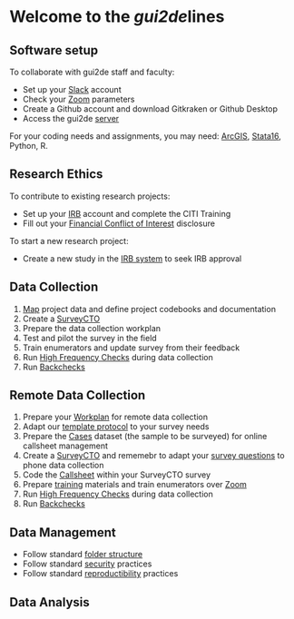 # Welcome to the _gui2de_**lines**

## Software setup

To collaborate with gui2de staff and faculty:
- Set up your [Slack](1-software-setup/slack.md) account
- Check your [Zoom](1-software-setup/zoom.md) parameters
- Create a Github account and download Gitkraken or Github Desktop
- Access the gui2de [server](1-software-setup/server.md)

For your coding needs and assignments, you may need: [ArcGIS](1-software-setup/arcgis.md), [Stata16](1-software-setup/stata16.md), Python, R.

## Research Ethics

To contribute to existing research projects:
- Set up your [IRB](2-research-ethics/IRB.md) account and complete the CITI Training
- Fill out your [Financial Conflict of Interest](2-research-ethics/COI.md) disclosure

To start a new research project:
- Create a new study in the [IRB system](2-research-ethics/IRB.md) to seek IRB approval

## Data Collection

1. [Map](3-data-collection/data-mapping.md) project data and define project codebooks and documentation  
1. Create a [SurveyCTO](3-data-collection/survey-cto.md) 
1. Prepare the data collection workplan
1. Test and pilot the survey in the field
1. Train enumerators and update survey from their feedback
1. Run [High Frequency Checks](3-data-collection/hfc.md) during data collection
1. Run [Backchecks](3-data-collection/backcheck.md)

## Remote Data Collection

1. Prepare your [Workplan](3-data-collection-remote/workplan-remote.md) for remote data collection
1. Adapt our [template protocol](https://drive.google.com/file/d/1Hb7OxQlFTymBOYGE_Y8qFdAjRoPnKVeC/view?usp=sharing) to your survey needs
1. Prepare the [Cases](3-data-collection-remote/cases.md) dataset (the sample to be surveyed) for online callsheet management
1. Create a [SurveyCTO](3-data-collection/survey-cto.md) and rememebr to adapt your [survey questions](3-data-collection-remote/survey-writing-remote.md) to phone data collection
1. Code the [Callsheet](3-data-collection-remote/callsheet.md) within your SurveyCTO survey
1. Prepare [training](3-data-collection-remote/training-remote.md) materials and train enumerators over [Zoom](1-software-setup/zoom.md)
1. Run [High Frequency Checks](3-data-collection-remote/hfc-remote.md) during data collection
1. Run [Backchecks](3-data-collection-remote/backcheck-remote.md)

## Data Management

- Follow standard [folder structure](4-data-management/folder-structure.md)
- Follow standard [security](4-data-management/security.md) practices
- Follow standard [reproductibility](4-data-management/reproductibility.md) practices


## Data Analysis
